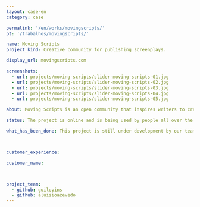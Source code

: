 ```yaml
---
layout: case-en
category: case

permalink: '/en/works/movingscripts/'
pt: '/trabalhos/movingscripts/'

name: Moving Scripts
project_kind: Creative community for publishing screenplays.

display_url: movingscripts.com

screenshots:
  - url: projects/moving-scripts/slider-moving-scripts-01.jpg
  - url: projects/moving-scripts/slider-moving-scripts-02.jpg
  - url: projects/moving-scripts/slider-moving-scripts-03.jpg
  - url: projects/moving-scripts/slider-moving-scripts-04.jpg
  - url: projects/moving-scripts/slider-moving-scripts-05.jpg

about: Moving Scripts is an open community that inspires writers to create, share and get feedback for their screenplays. Write down your story based on the Theme of the Week and see how “marketable” your idea is.

status: The project is online and is being used by people all over the world who love to read and write screenplays.

what_has_been_done: This project is still under development by our team.



customer_experience:

customer_name:



project_team:
  - github: guiloyins
  - github: aluisioazevedo
---
```

